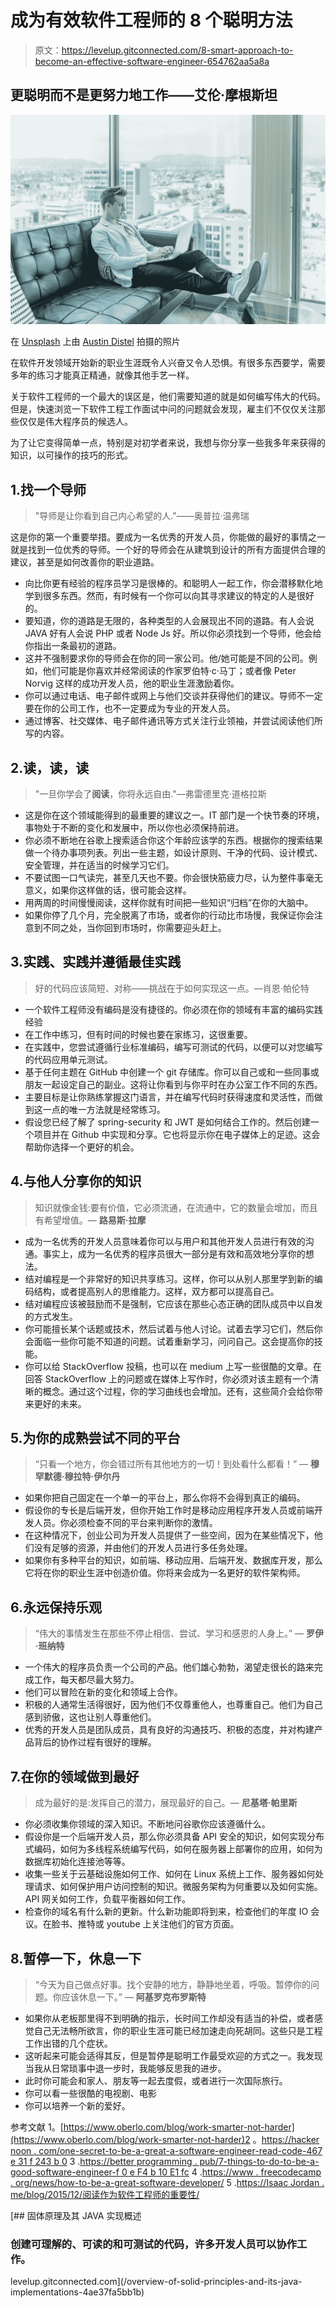 # 成为有效软件工程师的 8 个聪明方法

> 原文：<https://levelup.gitconnected.com/8-smart-approach-to-become-an-effective-software-engineer-654762aa5a8a>

## 更聪明而不是更努力地工作——艾伦·摩根斯坦

![](img/c1366331b95d5b5235a99dcead5131a4.png)

在 [Unsplash](https://unsplash.com?utm_source=medium&utm_medium=referral) 上由 [Austin Distel](https://unsplash.com/@austindistel?utm_source=medium&utm_medium=referral) 拍摄的照片

在软件开发领域开始新的职业生涯既令人兴奋又令人恐惧。有很多东西要学，需要多年的练习才能真正精通，就像其他手艺一样。

关于软件工程师的一个最大的误区是，他们需要知道的就是如何编写伟大的代码。但是，快速浏览一下软件工程工作面试中问的问题就会发现，雇主们不仅仅关注那些仅仅是伟大程序员的候选人。

为了让它变得简单一点，特别是对初学者来说，我想与你分享一些我多年来获得的知识，以可操作的技巧的形式。

## 1.找一个导师

> "导师是让你看到自己内心希望的人."——奥普拉·温弗瑞

这是你的第一个重要举措。要成为一名优秀的开发人员，你能做的最好的事情之一就是找到一位优秀的导师。一个好的导师会在从建筑到设计的所有方面提供合理的建议，甚至是如何改善你的职业道路。

*   向比你更有经验的程序员学习是很棒的。和聪明人一起工作，你会潜移默化地学到很多东西。然而，有时候有一个你可以向其寻求建议的特定的人是很好的。
*   要知道，你的道路是无限的，各种类型的人会展现出不同的道路。有人会说 JAVA 好有人会说 PHP 或者 Node Js 好。所以你必须找到一个导师，他会给你指出一条最初的道路。
*   这并不强制要求你的导师会在你的同一家公司。他/她可能是不同的公司。例如，他们可能是你喜欢并经常阅读的作家罗伯特·c·马丁；或者像 Peter Norvig 这样的成功开发人员，他的职业生涯激励着你。
*   你可以通过电话、电子邮件或网上与他们交谈并获得他们的建议。导师不一定要在你的公司工作，也不一定要成为专业的开发人员。
*   通过博客、社交媒体、电子邮件通讯等方式关注行业领袖，并尝试阅读他们所写的内容。

## 2.读，读，读

> "一旦你学会了**阅读**，你将永远自由."—弗雷德里克·道格拉斯

*   这是你在这个领域能得到的最重要的建议之一。IT 部门是一个快节奏的环境，事物处于不断的变化和发展中，所以你也必须保持前进。
*   你必须不断地在谷歌上搜索适合你这个年龄应该学的东西。根据你的搜索结果做一个待办事项列表。列出一些主题，如设计原则、干净的代码、设计模式、安全管理，并在适当的时候学习它们。
*   不要试图一口气读完，甚至几天也不要。你会很快筋疲力尽，认为整件事毫无意义，如果你这样做的话，很可能会这样。
*   用两周的时间慢慢阅读，这样你就有时间把一些知识“归档”在你的大脑中。
*   如果你停了几个月，完全脱离了市场，或者你的行动比市场慢，我保证你会注意到不同之处，当你回到市场时，你需要迎头赶上。

## 3.实践、实践并遵循最佳实践

> 好的代码应该简短、对称——挑战在于如何实现这一点。—肖恩·帕伦特

*   一个软件工程师没有编码是没有捷径的。你必须在你的领域有丰富的编码实践经验
*   在工作中练习，但有时间的时候也要在家练习，这很重要。
*   在实践中，您尝试遵循行业标准编码，编写可测试的代码，以便可以对您编写的代码应用单元测试。
*   基于任何主题在 GitHub 中创建一个 git 存储库。你可以自己或和一些同事或朋友一起设定自己的副业。这将让你看到与你平时在办公室工作不同的东西。
*   主要目标是让你熟练掌握这门语言，并在编写代码时获得速度和灵活性，而做到这一点的唯一方法就是经常练习。
*   假设您已经了解了 spring-security 和 JWT 是如何结合工作的。然后创建一个项目并在 Github 中实现和分享。它也将显示你在电子媒体上的足迹。这会帮助你选择一个更好的机会。

## 4.与他人分享你的知识

> 知识就像金钱:要有价值，它必须流通，在流通中，它的数量会增加，而且有希望增值。— **路易斯·拉摩**

*   成为一名优秀的开发人员意味着你可以与用户和其他开发人员进行有效的沟通。事实上，成为一名优秀的程序员很大一部分是有效和高效地分享你的想法。
*   结对编程是一个非常好的知识共享练习。这样，你可以从别人那里学到新的编码结构，或者提高别人的思维能力。这样，双方都可以提高自己。
*   结对编程应该被鼓励而不是强制，它应该在那些心态正确的团队成员中以自发的方式发生。
*   你可能擅长某个话题或技术，然后试着与他人讨论。试着去学习它们，然后你会面临一些你可能不知道的问题。试着重新学习，问问自己。这会提高你的技能。
*   你可以给 StackOverflow 投稿，也可以在 medium 上写一些很酷的文章。在回答 StackOverflow 上的问题或在媒体上写作时，你必须对该主题有一个清晰的概念。通过这个过程，你的学习曲线也会增加。还有，这些简介会给你带来更好的未来。

## 5.为你的成熟尝试不同的平台

> “只看一个地方，你会错过所有其他地方的一切！到处看什么都看！”
> ― **穆罕默德·穆拉特·伊尔丹**

*   如果你把自己固定在一个单一的平台上，那么你将不会得到真正的编码。
*   假设你的专长是后端开发，但你开始工作时是移动应用程序开发人员或前端开发人员。你必须检查不同的平台来判断你的激情。
*   在这种情况下，创业公司为开发人员提供了一些空间，因为在某些情况下，他们没有足够的资源，并由他们的开发人员进行多任务处理。
*   如果你有多种平台的知识，如前端、移动应用、后端开发、数据库开发，那么它将在你的职业生涯中创造价值。你将来会成为一名更好的软件架构师。

## 6.永远保持乐观

> “伟大的事情发生在那些不停止相信、尝试、学习和感恩的人身上。”
> ― **罗伊·班纳特**

*   一个伟大的程序员负责一个公司的产品。他们雄心勃勃，渴望走很长的路来完成工作，每天都尽最大努力。
*   他们可以冒险在新的变化和领域上合作。
*   积极的人通常生活得很好，因为他们不仅尊重他人，也尊重自己。他们为自己感到骄傲，这也让别人尊重他们。
*   优秀的开发人员是团队成员，具有良好的沟通技巧、积极的态度，并对构建产品背后的协作过程有很好的理解。

## 7.在你的领域做到最好

> 成为最好的是:发挥自己的潜力，展现最好的自己。— **尼基塔·帕里斯**

*   你必须收集你领域的深入知识。不断地问谷歌你应该遵循什么。
*   假设你是一个后端开发人员，那么你必须具备 API 安全的知识，如何实现分布式编码，如何为多线程系统编写代码，如何在服务器上部署你的应用，如何为数据库初始化连接池等等。
*   收集一些关于云基础设施如何工作、如何在 Linux 系统上工作、服务器如何处理请求、如何保护用户访问控制的知识。微服务架构为何重要以及如何实施。API 网关如何工作，负载平衡器如何工作。
*   检查你的域名有什么新的更新。什么新功能即将到来，检查他们的年度 IO 会议。在脸书、推特或 youtube 上关注他们的官方页面。

## 8.暂停一下，休息一下

> “今天为自己做点好事。找个安静的地方，静静地坐着，呼吸。暂停你的问题。你应该休息一下。”
> ― **阿基罗克布罗斯特**

*   如果你从老板那里得不到明确的指示，长时间工作却没有适当的补偿，或者感觉自己无法畅所欲言，你的职业生涯可能已经加速走向死胡同。这些只是工程工作出错的几个症状。
*   这听起来可能会适得其反，但是暂停是聪明工作最受欢迎的方式之一。我发现当我从日常琐事中退一步时，我能够反思我的进步。
*   此时你可能会和家人、朋友等一起去度假，或者进行一次国际旅行。
*   你可以看一些很酷的电视剧、电影
*   你可以培养一个新的爱好。

参考文献
1。[https://www.oberlo.com/blog/work-smarter-not-harder](https://www.oberlo.com/blog/work-smarter-not-harder)2
。[https://hacker noon . com/one-secret-to-be-a-great-a-software-engineer-read-code-467 e 31 f 243 b 0](https://hackernoon.com/one-secret-to-becoming-a-great-software-engineer-read-code-467e31f243b0)
3 .[https://better programming . pub/7-things-to-do-to-be-a-good-software-engineer-f 0 e F4 b 10 E1 fc](https://betterprogramming.pub/7-things-to-do-to-become-a-good-software-engineer-f0ef4b10e1fc)
4 .[https://www . freecodecamp . org/news/how-to-be-a-great-software-developer/](https://www.freecodecamp.org/news/how-to-become-a-great-software-developer/)
5 .[https://Isaac Jordan . me/blog/2015/12/阅读作为软件工程师的重要性/](https://isaacjordan.me/blog/2015/12/the-importance-of-reading-as-a-software-engineer/)

[](/overview-of-solid-principles-and-its-java-implementations-4ae37fa5bb1b) [## 固体原理及其 JAVA 实现概述

### 创建可理解的、可读的和可测试的代码，许多开发人员可以协作工作。

levelup.gitconnected.com](/overview-of-solid-principles-and-its-java-implementations-4ae37fa5bb1b)